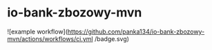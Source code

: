 # io-bank-zbozowy-mvn

![example workflow](https://github.com/panka134/io-bank-zbozowy-mvn/actions/workflows/ci.yml
/badge.svg)
